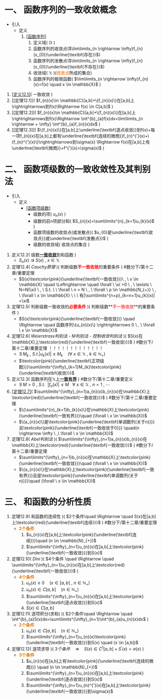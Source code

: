 # 一、 函数序列的一致收敛概念

- 引入
	- 定义
		1. [[函数序列]](  $\{f_{n}(x)\}$  )
			1. 定义域(  $\mathbb{D}$  )
			2. 函数序列的收敛点($\lim\limits_{n \rightarrow \infty}f_{n}(x_{0})\underline{\textbf{存在}}$)
			3. 函数序列的发散点($\lim\limits_{n \rightarrow \infty}f_{n}(x_{0})\underline{\textbf{不存在}}$)
			4. 收敛域(  $\mathbb{X}$  )(<font color="#f79646">**收敛点**</font>所成的集合)
			5. 函数序列的极限函数(  $\lim\limits_{n \rightarrow \infty}f_{n}(x)=f(x) \quad x \in \mathbb{X}$  )
1. [[定义12.1]](  $f_{n}(x)\rightrightarrows到f(x)$  )(  一致收敛  )
2. [[定理12.1]](  $f_{n}(x)\in \mathbb{C}[a,b]+\{f_{n}(x)\}在[a,b]上\rightrightarrows到f(x)\Rightarrow f(x) \in C[a,b]$  )
3. [[定理12.2]](  $f_{n}(x)\in \mathbb{C}[a,b]+\{f_{n}(x)\}在[a,b]上\rightrightarrows到f(x)\Rightarrow \int^{b}_{a}f(x)dx=\lim\limits_{n \rightarrow + \infty} \int^{b}_{a}f_{n}(x)dx$  )
6. [[定理12.3]](  $\{f_{n}(x)\}在[a,b]上\underline{\textbf{逐点收敛}}到f(x)+每一项f_{n}(x)在[a,b]上都有\underline{\textbf{连续的微商}}f_{n}^{'}(x)+\{f_{n}^{'}(x)\}\rightrightarrows到\sigma(x) \Rightarrow f(x)在[a,b]上有\underline{\textbf{微商}}+f^{'}(x)=\sigma(x)$  )

# 二、 函数项级数的一致收敛性及其判别法

- 引入
	- 定义
		- [[函数项级数]](  $\sum\limits^{\infty}_{n=1}u_{n}(x)$  )
			- 级数的项(  $u_{n}(x)$  )
			- 级数的前n项部分和(  $S_{n}(x)=\sum\limits^{n}_{k=1}u_{k}(x)$  )
			- 函数项级数的收敛点(或发散点)(  $x_{0}是\underline{\textbf{收敛点}}或\underline{\textbf{发散点}}$  )
			- 级数的收敛域(  收敛点的集合  )
1. 定义12.2(  级数<u>**一致收敛**</u>到和函数  )
	- $S_{n}(x)\rightrightarrows S(x)\ , \ x \in \mathbb{X}$
2. 定理12.4(  $Cauchy原理$  )(  判断级数<font color="#ff0000">**不一致收敛**</font>的重要条件  ) #数分下/第十二章/重要定理 
	- $S(x)\textcolor{pink}{\underline{\textbf{一致收敛}}}\ , \ x \in \mathbb{X} \quad \Leftrightarrow \quad \forall \ \xi >0 \ , \ \exists \ N=N(\xi) \ , \ S.t. \ \ \forall \ n > N \ , \ \forall \ p \in \mathbb{N_{+}} \ , \ \forall \ x \in \mathbb{X} \ \ \ 有|\sum\limits^{n+p}_{k=n+1}u_{k}(x)|<\xi$
3. 定理12.5(  判断级数一致收敛的<font color="#ff0000">**必要条件**</font>  )(  判断级数**<font color="#ff0000">不一致收敛</font>**的重要条件  )
	- $S(x)\textcolor{pink}{\underline{\textbf{一致收敛}}} \quad \Rightarrow \quad 函数序列\{u_{n}(x)\} \rightrightarrows 0 \ , \ \forall \ x \in \mathbb{X}$
4. 定理12.6(  $Weierstrass判别法$ - $M判别法$ - $控制收敛判别法$  )(  $S(x)在\mathbb{X}上\textcolor{red}{\underline{\textbf{一致收敛}}}$  ) #数分下/第十二章/重要定理 ！！！！！！！！！！！！！
	- $\exists \ M_{k} \ , \ S.t. |u_{k}(x)| \leq M_{k} \quad (\forall \ x \in \mathbb{X} \ , \ k \in \mathbb{N_{+}})$
	- $\textcolor{pink}{\underline{\textbf{正项级数}}}\sum\limits^{\infty}_{k=1}M_{k}\textcolor{pink}{\underline{\textbf{收敛}}}$
1. 定义12.3(  函数序列在$\mathbb{X}$上<u>**一致有界**</u>  ) #数分下/第十二章/重要定义
	- $\exists \ M > 0 \ , \ S.t. \ \ |f_{n}(x)| \leq M \ \ \ \forall \ x \in \mathbb{X} \ , \ n=1 \ , \ \cdots$
2. [[定理12.7]](  $Dirichlet判别法$  )(  $\sum\limits^{\infty}_{n=1}a_{n}(x)b_{n}(x)在\mathbb{X}上\textcolor{red}{\underline{\textbf{一致收敛}}}$  ) #数分下/第十二章/重要定理 
	- $\{\sum\limits^{n}_{k=1}b_{k}(x)\}在\mathbb{X}上\textcolor{pink}{\underline{\textbf{一致有界}}}\quad (\forall \ x \in \mathbb{X})$
	- $\{a_{n}(x)\}是\textcolor{pink}{\underline{\textbf{单调数列(关于n)}}}且\textcolor{pink}{\underline{\textbf{一致收敛于0}}} \quad(n \rightarrow \infty \ ,\ \forall \ x \in \mathbb{X})$
3. 定理12.8(  $Abel判别法$  )(  $\sum\limits^{\infty}_{n=1}a_{n}(x)b_{n}(x)在\mathbb{X}上\textcolor{red}{\underline{\textbf{一致收敛}}}$  ) #数分下/第十二章/重要定理 
	- $\sum\limits^{\infty}_{n=1}b_{n}(x)在\mathbb{X}上\textcolor{pink}{\underline{\textbf{一致收敛}}}\quad (\forall \ x \in \mathbb{X})$
	- $\{a_{n}(x)\}在\mathbb{X}上\textcolor{pink}{\underline{\textbf{一致有界}}}且是\textcolor{pink}{\underline{\textbf{单调数列(关于n)}}}\quad (\forall \ x \in \mathbb{X})$

# 三、 和函数的分析性质

1. 定理12.9(  和函数的连续性  )(  $2个条件\quad \Rightarrow \quad S(x)在[a,b]上\textcolor{red}{\underline{\textbf{连续}}}$  ) #数分下/第十二章/重要定理 
	- **<font color="#de7802">2个条件</font>**
		1. $u_{n}(x)在[a,b]上\textcolor{pink}{\underline{\textbf{连续}}}\quad (n \in \mathbb{N}_{+})$
		2. $\sum\limits^{\infty}_{n=1}u_{n}(x)在[a,b]上\textcolor{pink}{\underline{\textbf{一致收敛}}}到S(x)$
2. 定理12.10(  $Dini$  )(  $4个条件 \quad \Rightarrow \quad \sum\limits^{\infty}_{n=1}u_{n}(x)在[a,b]上\textcolor{red}{\underline{\textbf{一致收敛}}}$  )
	- **<font color="#de7802">4个条件</font>**
		1. $u_{n}(x) \geq 0 \quad (x \in [a,b]\ ,  \ n \in \mathbb{N}_{+})$
		2. $u_{n}(x) \in C [a,b] \quad (n \in \mathbb{N}_{+})$
		3. $\sum\limits^{\infty}_{n=1}u_{n}(x)在[a,b]上\textcolor{pink}{\underline{\textbf{逐点收敛}}}到S(x)$
		4. $S(x) \in C [a,b]$
3. 定理12.11(  逐项积分(求和)  )(  $2个条件\quad \Rightarrow \quad \int^{b}_{a}S(x)dx=\sum\limits^{\infty}_{n=1}\int^{b}_{a}u_{n}(x)dx$  )
	- **<font color="#de7802">2个条件</font>**
		1. $u_{n}(x) \in C [a,b] \quad (n \in \mathbb{N}_{+})$
		2. $\sum\limits^{\infty}_{n=1}u_{n}(x)\textcolor{pink}{\underline{\textbf{一致收敛}}}到S(x) \quad (x \in [a,b])$
4. 定理12.12(  逐项求导  )(  $3个条件\quad \Rightarrow \quad S(x)\in C^{1}[a,b]+S^{'}(x)=\sigma(x)$  )
	- **<font color="#de7802">3个条件</font>**
		1. $u_{n}(x)在[a,b]上有\textcolor{pink}{\underline{\textbf{连续的微商}}} \quad (n \in \mathbb{N}_{+})$
		2. $\sum\limits^{\infty}_{n=1}u_{n}(x)在[a,b]上\textcolor{pink}{\underline{\textbf{逐点收敛}}}到S(x)$
		3. $\sum\limits^{\infty}_{n=1}u_{n}^{'}(x)在[a,b]上\textcolor{pink}{\underline{\textbf{一致收敛}}}到\sigma(x)$